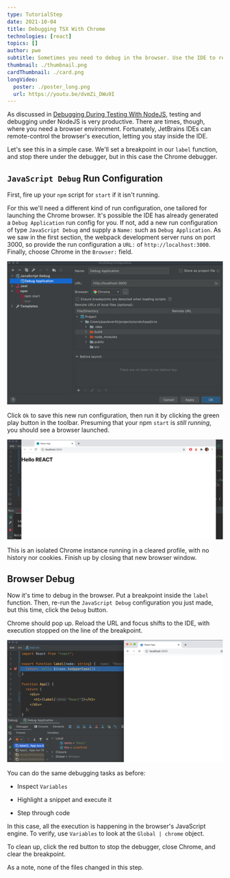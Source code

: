 ```yaml
---
type: TutorialStep
date: 2021-10-04
title: Debugging TSX With Chrome
technologies: [react]
topics: []
author: pwe
subtitle: Sometimes you need to debug in the browser. Use the IDE to remote control Chrome during debugging.
thumbnail: ./thumbnail.png
cardThumbnail: ./card.png
longVideo:
  poster: ./poster_long.png
  url: https://youtu.be/dvmZi_DWu9I
---
```


As discussed in [Debugging During Testing With NodeJS](../nodejs_debugging/), testing and debugging under NodeJS is very productive. 
There are times, though, where you need a browser environment.
Fortunately, JetBrains IDEs can remote-control the browser's execution, letting you stay inside the IDE.

Let's see this in a simple case.
We'll set a breakpoint in our `label` function, and stop there under the debugger, but in this case the Chrome debugger.

## `JavaScript Debug` Run Configuration

First, fire up your `npm` script for `start` if it isn't running.

For this we'll need a different kind of run configuration, one tailored for launching the Chrome browser.
It's possible the IDE has already generated a `Debug Application` run config for you.
If not, add a new run configuration of type `JavaScript Debug` and supply a `Name:` such as `Debug Application`.
As we saw in the first section, the webpack development server runs on port 3000, so provide the run configuration a `URL:` of `http://localhost:3000`. Finally, choose Chrome in the `Browser:` field.

![JavaScript Debug Run Configuration Type](screenshots/run_configuration.png)

Click `Ok` to save this new run configuration, then run it by clicking the green play button in the toolbar.
Presuming that your npm `start` is *still running*, you should see a browser launched.

![Run npm start browser](screenshots/run_start_browser.png)

This is an isolated Chrome instance running in a cleared profile, with no history nor cookies.
Finish up by closing that new browser window.

## Browser Debug

Now it's time to debug in the browser.
Put a breakpoint inside the `label` function.
Then, re-run the `JavaScript Debug` configuration you just made, but this time, click the `Debug` button.

Chrome should pop up.
Reload the URL and focus shifts to the IDE, with execution stopped on the line of the breakpoint.

![Stop At Breakpoint](screenshots/stop_execution.png)

You can do the same debugging tasks as before:

- Inspect `Variables`

- Highlight a snippet and execute it

- Step through code

In this case, all the execution is happening in the browser's JavaScript engine.
To verify, use `Variables` to look at the `Global | chrome` object.

To clean up, click the red button to stop the debugger, close Chrome, and clear the breakpoint.

As a note, none of the files changed in this step.
